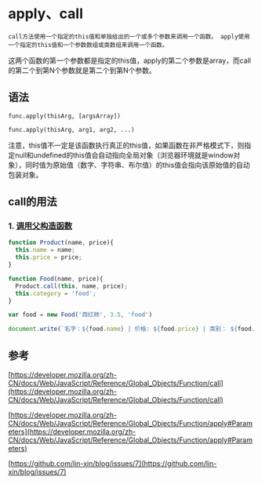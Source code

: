 # apply、call

    call方法使用一个指定的this值和单独给出的一个或多个参数来调用一个函数。 apply使用一个指定的this值和一个参数数组或类数组来调用一个函数。

这两个函数的第一个参数都是指定的this值，apply的第二个参数是array，而call的第二个到第N个参数就是第二个到第N个参数。

## 语法
```
func.apply(thisArg, [argsArray])

func.apply(thisArg, arg1, arg2, ...)
```

注意，this值不一定是该函数执行真正的this值，如果函数在非严格模式下，则指定null和undefined的this值会自动指向全局对象（浏览器环境就是window对象），同时值为原始值（数字、字符串、布尔值）的this值会指向该原始值的自动包装对象。

## call的用法

### 1. [调用父构造函数](https://codepen.io/llccing/pen/MdROJb?editors=0010#result-box)
```js
function Product(name, price){
  this.name = name;
  this.price = price;
}

function Food(name, price){
  Product.call(this, name, price);
  this.category = 'food';
}

var food = new Food('西红柿', 3.5, 'food')

document.write(`名字：${food.name} | 价格: ${food.price} | 类别： ${food.category}`)

```

## 参考

[https://developer.mozilla.org/zh-CN/docs/Web/JavaScript/Reference/Global_Objects/Function/call](https://developer.mozilla.org/zh-CN/docs/Web/JavaScript/Reference/Global_Objects/Function/call)

[https://developer.mozilla.org/zh-CN/docs/Web/JavaScript/Reference/Global_Objects/Function/apply#Parameters](https://developer.mozilla.org/zh-CN/docs/Web/JavaScript/Reference/Global_Objects/Function/apply#Parameters)

[https://github.com/lin-xin/blog/issues/7](https://github.com/lin-xin/blog/issues/7)